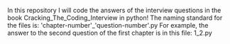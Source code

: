 In this repository I will code the answers of the interview questions in the book Cracking_The_Coding_Interview in python!
The naming standard for the files is: 'chapter-number'_'question-number'.py
For example, the answer to the second question of the first chapter is in this file: 1_2.py